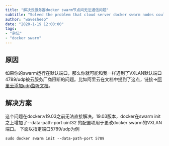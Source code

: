 ```yaml
---
title: "解决云服务器docker swarm节点间无法通信问题"
subtitle: "Solved the problem that cloud server docker swarm nodes could not communicate with each other"
author: "wavesheep"
date: "2020-1-19 12:00:00"
tags:
- "杂记"
- "docker swarm"
---
```

## 原因
如果你的swarm运行在默认端口，那么你就可能和我一样遇到了VXLAN默认端口4789/udp被云服务厂商阻断的问题。比如阿里云在文档中提到了这点，链接->[阿里云添加udp监听文档](https://help.aliyun.com/document_detail/86130.html?spm=5176.11065259.1996646101.searchclickresult.2708292b52T6hI)。
## 解决方案
这个问题在docker:v19.03之前无法直接解决。19.03版本，docker在swarm init之上增加了--data-path-port uint32 的配置项用于更改docker swarm的VXLAN端口。
下面以指定端口5789/udp为例
```shell
sudo docker swarm init --data-path-port 5789
```